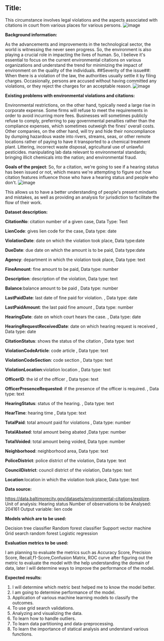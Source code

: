 ## Title: 

This circumstance involves legal violations and the aspects associated with citations in court from various places for various persons.
![image](https://user-images.githubusercontent.com/106714178/172522403-3cee930b-ff80-49b5-a09f-754aae722fa3.png)

 
**Background information:**

As the advancements and improvements in the technological sector, the world is witnessing the never seen progress. So, the environment is also playing a crucial role in impacting the lives of human. So, I believe it's essential to focus on the current environmental citations on various organizations and understand the trend for minimizing the impact of environment on the quality of the individuals.
##Severity of the issue##:
When there is a violation of the law, the authorities usually settle it by filing charges. Occasionally, persons are accused without having committed any violations, or they reject the charges for an acceptable reason.
![image](https://user-images.githubusercontent.com/106714178/172522488-d8bb45b4-8bdd-4ec2-8eae-0266a222d4f0.png)

 
**Existing problems with environmental violations and citations:**

Environmental restrictions, on the other hand, typically need a large rise in corporate expense. Some firms will refuse to meet the requirements in order to avoid incurring more fees. Businesses will sometimes publicly refuse to comply, preferring to pay governmental penalties rather than the compliance expenses, which sometimes outweigh the fines' overall costs. Other companies, on the other hand, will try and hide their noncompliance by dumping hazardous waste into rivers, streams, seas, or other remote locations rather of paying to have it transported to a chemical treatment plant. Littering, incorrect waste disposal, agricultural use of unlawful pesticides. manipulating lab data relevant to environmental standards; bringing illicit chemicals into the nation; and environmental fraud.


**Goals of the project**:
So, for a citation, we're going to see if a hearing status has been issued or not, which means we're attempting to figure out how citation features influence those who have a hearing status and people who don't. 
![image](https://user-images.githubusercontent.com/106714178/172522328-9a892a13-e357-49d2-ab64-609432cfb358.png)

 
This allows us to have a better understanding of people's present mindsets and mistakes, as well as providing an analysis for jurisdiction to facilitate the flow of their work.

**Dataset description:**
                                                                                    
**CitationNo**: citation number of a given case, Data Type: Text

**LienCode**:		gives lien code for the case, Data type: date  

**ViolationDate**: date on which the violation took place, Data type:date

**DueDate**: due date on which the amount is to be paid, Data type:date  

**Agency**: department in which the violation took place, Data type: text

**FineAmount**: fine amount to be paid, Data type: number

**Description**: description of the violation, Data type: text

**Balance**:balance amount to be paid		  , Data type:  number

**LastPaidDate**: last date of fine paid for violation.	, Data type:  date

**LastPaidAmount**: the last paid fine amount		 , Data type:  number   

**HearingDate**: date on which court hears the case.	, Data type:  date

**HearingRequestReceivedDate**: date on which hearing request is received	 , Data type: 	date

**CitationStatus**: shows the status of the citation		, Data type:  text

**ViolationCodeArticle**: code article		  , Data type:  text

**ViolationCodeSection**: code section		, Data type:  text

**ViolationLocation**:violation location	, Data type:   text

**OfficerID**: the id of the officer		 , Data type:   text

**OfficerPresenceRequested**: if the presence of the officer is required.	, Data type:   text

**HearingStatus**: status of the hearing.		, Data type:  text

**HearTime**: hearing time		        , Data type:  text

**TotalPaid**: total amount paid for violations  , Data type:   number

**TotalAbated**: total amount being abated	,Data type:   number

**TotalVoided**: total amount being voided, Data type: number

**Neighborhood**: neighborhood area, Data type: text

**PoliceDistrict**: police district of the violation, Data type: text

**CouncilDistrict**: council district of the violation, Data type: text

**Location**:location in which the violation took place, Data type: text


**Data source:**

https://data.baltimorecity.gov/datasets/environmental-citations/explore.
Unit of analysis: Hearing status
Number of observations to be Analysed: 204161
Output variable: lien code

**Models which are to be used:**

Decision tree classifier
Random forest classifier
Support vector machine
Grid search random forest
Logistic regression

**Evaluation metrics to be used:**

I am planning to evaluate the metrics such as Accuracy Score, Precision Score, Recall,f1-Score,Confusion Matrix, ROC curve after figuring out the metric to evaluate the model with the help understanding the domain of data, later I will determine ways to improve the performance of the model.

**Expected results:**

1. I will determine which metric best helped me to know the model better.
2. I am going to determine performance of the model.
3. Application of various machine learning models to classify the outcomes.
4. To use grid search validations.
5. Analyzing and visualizing the data.
6. To learn how to handle outliers.
7. To learn data partitioning and data-preprocessing.
8. To learn the importance of statical analysis and understand various functions.
